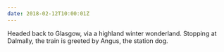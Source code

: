 ```yaml
---
date: 2018-02-12T10:00:01Z
---
```

Headed back to Glasgow, via a highland winter wonderland. Stopping at Dalmally, the train is greeted by Angus, the station dog.
